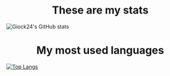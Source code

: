 <!---### Hi there 👋 -->
<h1 align="center">These are my stats</h1>

![Giock24's GitHub stats](https://github-readme-stats.vercel.app/api?username=Giock24&show_icons=true&theme=tokyonight)

<h1 align="center">My most used languages</h1>

[![Top Langs](https://github-readme-stats.vercel.app/api/top-langs/?username=Giock24&theme=tokyonight&layout=donut-vertical)](https://github.com/Giock24/github-readme-stats)

<!--
**Giock24/Giock24** is a ✨ _special_ ✨ repository because its `README.md` (this file) appears on your GitHub profile.

Here are some ideas to get you started:

- 🔭 I’m currently working on ...
- 🌱 I’m currently learning ...
- 👯 I’m looking to collaborate on ...
- 🤔 I’m looking for help with ...
- 💬 Ask me about ...
- 📫 How to reach me: ...
- 😄 Pronouns: ...
- ⚡ Fun fact: ...
-->

